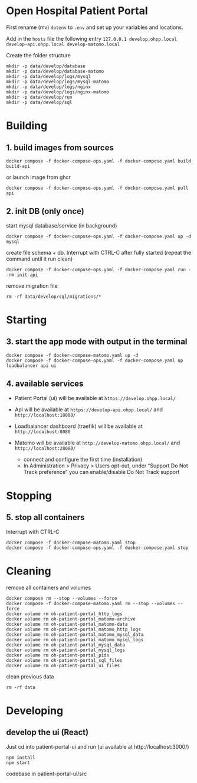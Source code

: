 # Open Hospital Patient Portal

First rename (mv) `dotenv` to `.env` and set up your variables and locations.

Add in the `hosts` file the following entry `127.0.0.1 develop.ohpp.local develop-api.ohpp.local develop-matomo.local`

Create the folder structure

```
mkdir -p data/develop/database
mkdir -p data/develop/database-matomo
mkdir -p data/develop/logs/mysql
mkdir -p data/develop/logs/mysql-matomo
mkdir -p data/develop/logs/nginx
mkdir -p data/develop/logs/nginx-matomo
mkdir -p data/develop/run
mkdir -p data/develop/sql
```

# Building

## 1. build images from sources

```
docker compose -f docker-compose-ops.yaml -f docker-compose.yaml build build-api
```

or launch image from ghcr

```
docker compose -f docker-compose-ops.yaml -f docker-compose.yaml pull api
```

## 2. init DB (only once)

start mysql database/service (in background)

```
docker compose -f docker-compose-ops.yaml -f docker-compose.yaml up -d mysql
```

create file schema + db. Interrupt with CTRL-C after fully started (repeat the command until it run clean)

```
docker compose -f docker-compose-ops.yaml -f docker-compose.yaml run --rm init-api
```

remove migration file

```
rm -rf data/develop/sql/migrations/*
```

# Starting

## 3. start the app mode with output in the terminal

```
docker compose -f docker-compose-matomo.yaml up -d 
docker compose -f docker-compose-ops.yaml -f docker-compose.yaml up loadbalancer api ui
```

## 4. available services

- Patient Portal (ui) will be available at `https://develop.ohpp.local/` 

- Api will be available at `https://develop-api.ohpp.local/` and `http://localhost:18080/`

- Loadbalancer dashboard (traefik) will be available at `http://localhost:8080`

- Matomo will be available at `http://develop-matomo.ohpp.local/` and `http://localhost:28080/`

    - connect and configure the first time (installation)
    - In Administration > Privacy > Users opt-out, under “Support Do Not Track preference” you can enable/disable Do Not Track support
    
# Stopping

## 5. stop all containers

Interrupt with CTRL-C

```
docker compose -f docker-compose-matomo.yaml stop
docker compose -f docker-compose-ops.yaml -f docker-compose.yaml stop
```

# Cleaning

remove all containers and volumes

```
docker compose rm --stop --volumes --force
docker compose -f docker-compose-matomo.yaml rm --stop --volumes --force
docker volume rm oh-patient-portal_http_logs
docker volume rm oh-patient-portal_matomo-archive
docker volume rm oh-patient-portal_matomo-data
docker volume rm oh-patient-portal_matomo_http_logs
docker volume rm oh-patient-portal_matomo_mysql_data
docker volume rm oh-patient-portal_matomo_mysql_logs
docker volume rm oh-patient-portal_mysql_data
docker volume rm oh-patient-portal_mysql_logs
docker volume rm oh-patient-portal_pids
docker volume rm oh-patient-portal_sql_files
docker volume rm oh-patient-portal_ui_files
```

clean previous data

```
rm -rf data
```

# Developing

## develop the ui (React)

Just cd into patient-portal-ui and run (ui available at http://localhost:3000/)

```
npm install
npm start
```

codebase in patient-portal-ui/src
